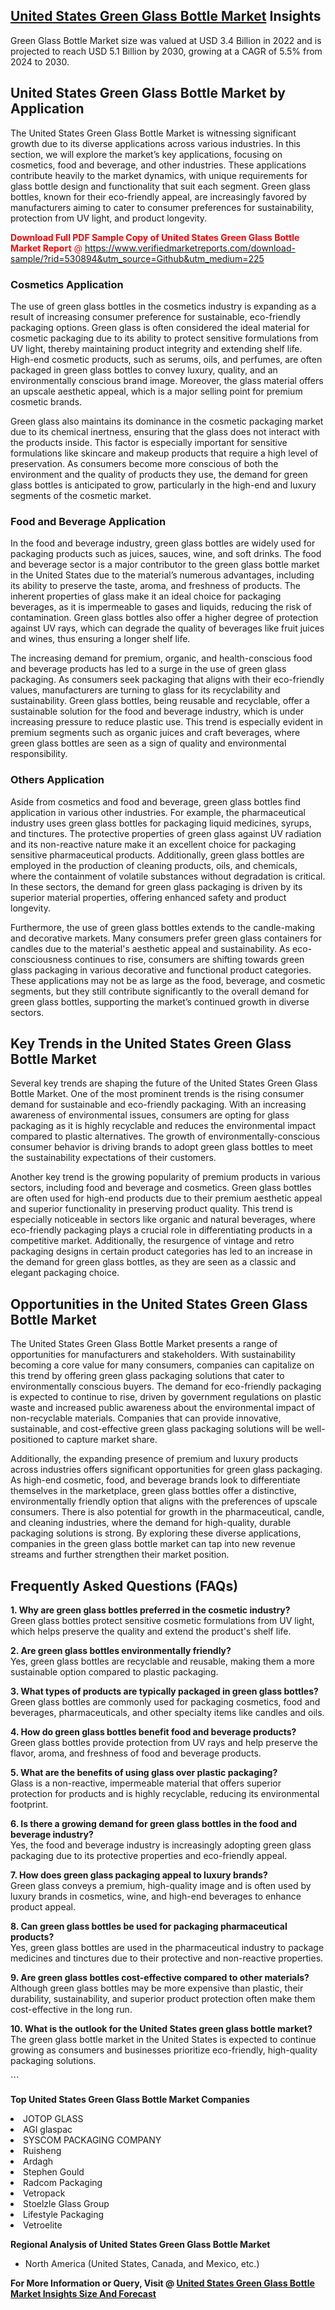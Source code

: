 <h2><a href="https://www.verifiedmarketreports.com/download-sample/?rid=530894&amp;utm_source=Github&amp;utm_medium=225" target="_blank">United States Green Glass Bottle Market</a> Insights</h2><p>Green Glass Bottle Market size was valued at USD 3.4 Billion in 2022 and is projected to reach USD 5.1 Billion by 2030, growing at a CAGR of 5.5% from 2024 to 2030.</p><p> <h2>United States Green Glass Bottle Market by Application</h2> <p>The United States Green Glass Bottle Market is witnessing significant growth due to its diverse applications across various industries. In this section, we will explore the market’s key applications, focusing on cosmetics, food and beverage, and other industries. These applications contribute heavily to the market dynamics, with unique requirements for glass bottle design and functionality that suit each segment. Green glass bottles, known for their eco-friendly appeal, are increasingly favored by manufacturers aiming to cater to consumer preferences for sustainability, protection from UV light, and product longevity.</p> <p><p><span class=""><span style="color: #ff0000;"><strong>Download Full PDF Sample Copy of United States Green Glass Bottle Market Report</strong> @ </span><a href="https://www.verifiedmarketreports.com/download-sample/?rid=530894&amp;utm_source=Github&amp;utm_medium=225" target="_blank">https://www.verifiedmarketreports.com/download-sample/?rid=530894&amp;utm_source=Github&amp;utm_medium=225</a></span></p></p> <h3>Cosmetics Application</h3> <p>The use of green glass bottles in the cosmetics industry is expanding as a result of increasing consumer preference for sustainable, eco-friendly packaging options. Green glass is often considered the ideal material for cosmetic packaging due to its ability to protect sensitive formulations from UV light, thereby maintaining product integrity and extending shelf life. High-end cosmetic products, such as serums, oils, and perfumes, are often packaged in green glass bottles to convey luxury, quality, and an environmentally conscious brand image. Moreover, the glass material offers an upscale aesthetic appeal, which is a major selling point for premium cosmetic brands.</p> <p>Green glass also maintains its dominance in the cosmetic packaging market due to its chemical inertness, ensuring that the glass does not interact with the products inside. This factor is especially important for sensitive formulations like skincare and makeup products that require a high level of preservation. As consumers become more conscious of both the environment and the quality of products they use, the demand for green glass bottles is anticipated to grow, particularly in the high-end and luxury segments of the cosmetic market.</p> <h3>Food and Beverage Application</h3> <p>In the food and beverage industry, green glass bottles are widely used for packaging products such as juices, sauces, wine, and soft drinks. The food and beverage sector is a major contributor to the green glass bottle market in the United States due to the material’s numerous advantages, including its ability to preserve the taste, aroma, and freshness of products. The inherent properties of glass make it an ideal choice for packaging beverages, as it is impermeable to gases and liquids, reducing the risk of contamination. Green glass bottles also offer a higher degree of protection against UV rays, which can degrade the quality of beverages like fruit juices and wines, thus ensuring a longer shelf life.</p> <p>The increasing demand for premium, organic, and health-conscious food and beverage products has led to a surge in the use of green glass packaging. As consumers seek packaging that aligns with their eco-friendly values, manufacturers are turning to glass for its recyclability and sustainability. Green glass bottles, being reusable and recyclable, offer a sustainable solution for the food and beverage industry, which is under increasing pressure to reduce plastic use. This trend is especially evident in premium segments such as organic juices and craft beverages, where green glass bottles are seen as a sign of quality and environmental responsibility.</p> <h3>Others Application</h3> <p>Aside from cosmetics and food and beverage, green glass bottles find application in various other industries. For example, the pharmaceutical industry uses green glass bottles for packaging liquid medicines, syrups, and tinctures. The protective properties of green glass against UV radiation and its non-reactive nature make it an excellent choice for packaging sensitive pharmaceutical products. Additionally, green glass bottles are employed in the production of cleaning products, oils, and chemicals, where the containment of volatile substances without degradation is critical. In these sectors, the demand for green glass packaging is driven by its superior material properties, offering enhanced safety and product longevity.</p> <p>Furthermore, the use of green glass bottles extends to the candle-making and decorative markets. Many consumers prefer green glass containers for candles due to the material's aesthetic appeal and sustainability. As eco-consciousness continues to rise, consumers are shifting towards green glass packaging in various decorative and functional product categories. These applications may not be as large as the food, beverage, and cosmetic segments, but they still contribute significantly to the overall demand for green glass bottles, supporting the market’s continued growth in diverse sectors.</p> <h2>Key Trends in the United States Green Glass Bottle Market</h2> <p>Several key trends are shaping the future of the United States Green Glass Bottle Market. One of the most prominent trends is the rising consumer demand for sustainable and eco-friendly packaging. With an increasing awareness of environmental issues, consumers are opting for glass packaging as it is highly recyclable and reduces the environmental impact compared to plastic alternatives. The growth of environmentally-conscious consumer behavior is driving brands to adopt green glass bottles to meet the sustainability expectations of their customers.</p> <p>Another key trend is the growing popularity of premium products in various sectors, including food and beverage and cosmetics. Green glass bottles are often used for high-end products due to their premium aesthetic appeal and superior functionality in preserving product quality. This trend is especially noticeable in sectors like organic and natural beverages, where eco-friendly packaging plays a crucial role in differentiating products in a competitive market. Additionally, the resurgence of vintage and retro packaging designs in certain product categories has led to an increase in the demand for green glass bottles, as they are seen as a classic and elegant packaging choice.</p> <h2>Opportunities in the United States Green Glass Bottle Market</h2> <p>The United States Green Glass Bottle Market presents a range of opportunities for manufacturers and stakeholders. With sustainability becoming a core value for many consumers, companies can capitalize on this trend by offering green glass packaging solutions that cater to environmentally conscious buyers. The demand for eco-friendly packaging is expected to continue to rise, driven by government regulations on plastic waste and increased public awareness about the environmental impact of non-recyclable materials. Companies that can provide innovative, sustainable, and cost-effective green glass packaging solutions will be well-positioned to capture market share.</p> <p>Additionally, the expanding presence of premium and luxury products across industries offers significant opportunities for green glass packaging. As high-end cosmetic, food, and beverage brands look to differentiate themselves in the marketplace, green glass bottles offer a distinctive, environmentally friendly option that aligns with the preferences of upscale consumers. There is also potential for growth in the pharmaceutical, candle, and cleaning industries, where the demand for high-quality, durable packaging solutions is strong. By exploring these diverse applications, companies in the green glass bottle market can tap into new revenue streams and further strengthen their market position.</p> <h2>Frequently Asked Questions (FAQs)</h2> <p><strong>1. Why are green glass bottles preferred in the cosmetic industry?</strong><br> Green glass bottles protect sensitive cosmetic formulations from UV light, which helps preserve the quality and extend the product's shelf life.</p> <p><strong>2. Are green glass bottles environmentally friendly?</strong><br> Yes, green glass bottles are recyclable and reusable, making them a more sustainable option compared to plastic packaging.</p> <p><strong>3. What types of products are typically packaged in green glass bottles?</strong><br> Green glass bottles are commonly used for packaging cosmetics, food and beverages, pharmaceuticals, and other specialty items like candles and oils.</p> <p><strong>4. How do green glass bottles benefit food and beverage products?</strong><br> Green glass bottles provide protection from UV rays and help preserve the flavor, aroma, and freshness of food and beverage products.</p> <p><strong>5. What are the benefits of using glass over plastic packaging?</strong><br> Glass is a non-reactive, impermeable material that offers superior protection for products and is highly recyclable, reducing its environmental footprint.</p> <p><strong>6. Is there a growing demand for green glass bottles in the food and beverage industry?</strong><br> Yes, the food and beverage industry is increasingly adopting green glass packaging due to its protective properties and eco-friendly appeal.</p> <p><strong>7. How does green glass packaging appeal to luxury brands?</strong><br> Green glass conveys a premium, high-quality image and is often used by luxury brands in cosmetics, wine, and high-end beverages to enhance product appeal.</p> <p><strong>8. Can green glass bottles be used for packaging pharmaceutical products?</strong><br> Yes, green glass bottles are used in the pharmaceutical industry to package medicines and tinctures due to their protective and non-reactive properties.</p> <p><strong>9. Are green glass bottles cost-effective compared to other materials?</strong><br> Although green glass bottles may be more expensive than plastic, their durability, sustainability, and superior product protection often make them cost-effective in the long run.</p> <p><strong>10. What is the outlook for the United States green glass bottle market?</strong><br> The green glass bottle market in the United States is expected to continue growing as consumers and businesses prioritize eco-friendly, high-quality packaging solutions.</p> ```</p><p><strong>Top United States Green Glass Bottle Market Companies</strong></p><div data-test-id=""><p><li>JOTOP GLASS</li><li> AGI glaspac</li><li> SYSCOM PACKAGING COMPANY</li><li> Ruisheng</li><li> Ardagh</li><li> Stephen Gould</li><li> Radcom Packaging</li><li> Vetropack</li><li> Stoelzle Glass Group</li><li> Lifestyle Packaging</li><li> Vetroelite</li></p><div><strong>Regional Analysis of&nbsp;United States Green Glass Bottle Market</strong></div><ul><li dir="ltr"><p dir="ltr">North America&nbsp;(United States, Canada, and Mexico, etc.)</p></li></ul><p><strong>For More Information or Query, Visit @&nbsp;</strong><strong><a href="https://www.verifiedmarketreports.com/product/green-glass-bottle-market/?utm_source=Github&amp;utm_medium=225" target="_blank">United States Green Glass Bottle Market Insights Size And Forecast</a></strong></p></div>
